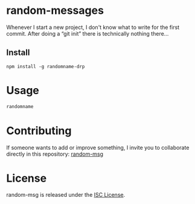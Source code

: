 
# random-messages

Whenever I start a new project, I don't know what to write for the first commit. After doing a “git init” there is technically nothing there...

## Install

```npm
npm install -g randomname-drp
```

# Usage

```bash
randomname
```

# Contributing
If someone wants to add or improve something, I invite you to collaborate directly in this repository: [random-msg](https://github.com/derickdev6/randomname-drp)

# License
random-msg is released under the [ISC License](https://opensource.org/licenses/ISC).